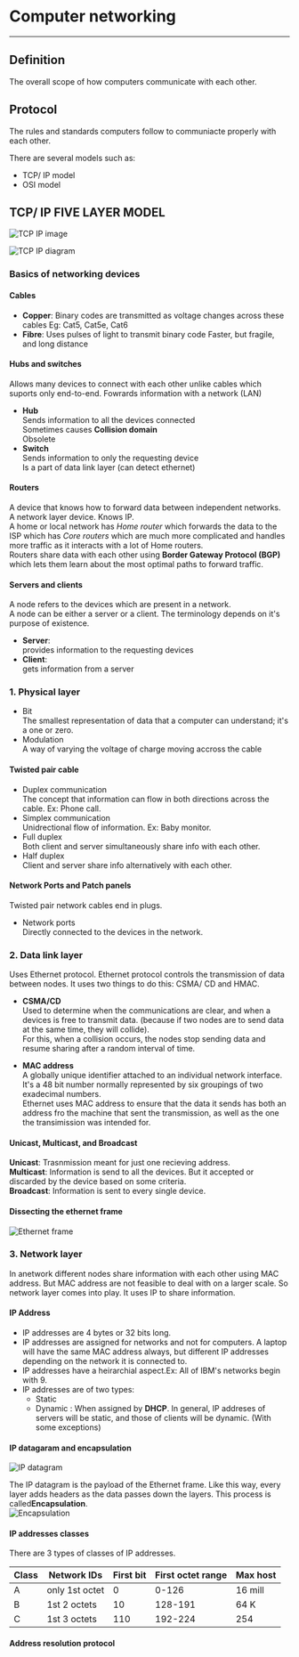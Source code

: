 # Computer networking
---------------
## Definition

The overall scope of how computers communicate with each other.

## Protocol

The rules and standards computers follow to communiacte properly with each other. 

There are several models such as:
- TCP/ IP model
- OSI model

## TCP/ IP FIVE LAYER MODEL
![TCP IP image](TCP%20IP%20Model.png)


![TCP IP diagram](TCP%20%20IP%20example.png)

### Basics of networking devices

#### Cables
- **Copper**: 
  Binary codes are transmitted as voltage changes across these cables
  Eg: Cat5, Cat5e, Cat6
- **Fibre**: 
  Uses pulses of light to transmit binary code
  Faster, but fragile, and long distance

#### Hubs and switches
Allows many devices to connect with each other unlike cables which suports only end-to-end. 
Fowrards information with a network (LAN)

- **Hub**  
  Sends information to all the devices connected  
  Sometimes causes **Collision domain**  
  Obsolete  
- **Switch**  
  Sends information to only the requesting device  
  Is a part of data link layer (can detect ethernet)  

#### Routers  
A device that knows how to forward data between independent networks.    
A network layer device. Knows IP.    
A home or local network has *Home router* which forwards the data to the ISP which has *Core routers* which are much more complicated and handles more traffic as it interacts with a lot of Home routers.     
Routers share data with each other using **Border Gateway Protocol (BGP)** which lets them learn about the most optimal paths to forward traffic.    

#### Servers and clients
A node refers to the devices which are present in a network.  
A node can be either a server or a client. The terminology depends on it's purpose of existence.   

- **Server**:  
  provides information to the requesting devices
- **Client**:  
  gets information from a server  

### 1. Physical layer

- Bit  
  The smallest representation of data that a computer can understand; it's a one or zero.  
- Modulation  
  A way of varying the voltage of charge moving accross the cable  

#### Twisted pair cable

- Duplex communication  
  The concept that information can flow in both directions across the cable. Ex: Phone call.  
- Simplex communication  
  Unidrectional flow of information. Ex: Baby monitor.  
- Full duplex  
  Both client and server simultaneously share info with each other.  
- Half duplex  
  Client and server share info alternatively with each other.  

#### Network Ports and Patch panels

Twisted pair network cables end in plugs.   

- Network ports  
  Directly connected to the devices in the network.  

### 2. Data link layer

Uses Ethernet protocol.  Ethernet protocol controls the transmission of data between nodes. It uses two things to do this: CSMA/ CD and HMAC.
- **CSMA/CD**  
  Used to determine when the communications are clear, and when a devices is free to transmit data. (because if two nodes are to send data at the same time, they will collide).   
  For this, when a collision occurs, the nodes stop sending data and resume sharing after a random interval of time. 
  
- **MAC address**  
  A globally unique identifier attached to an individual network interface. It's a 48 bit number normally represented by six groupings of two exadecimal numbers.  
  Ethernet uses MAC address to ensure that the data it sends has both an address fro the machine that sent the transmission, as well as the one the transimission was intended for.

#### Unicast, Multicast, and Broadcast

**Unicast**: Trasnmission meant for just one recieving address.  
**Multicast**: Information is send to all the devices. But it accepted or discarded by the device based on some criteria.  
**Broadcast**: Information is sent to every single device.   

#### Dissecting the ethernet frame

![Ethernet frame](Ethernet%20frame.png)

### 3. Network layer

In anetwork different nodes share information with each other using MAC address. But MAC address are not feasible to deal with on a larger scale. So network layer comes into play. It uses IP to share information.

#### IP Address

- IP addresses are 4 bytes or 32 bits long.  
- IP addresses are assigned for networks and not for computers. A laptop will have the same MAC address always, but different IP addresses depending on the network it is connected to. 
- IP addresses have a heirarchial aspect.Ex: All of IBM's networks begin with 9.
- IP addresses are of two types:
  - Static
  - Dynamic : When assigned by **DHCP**.
  In general, IP addreses of servers will be static, and those of clients will be dynamic. (With some exceptions)
  
#### IP datagaram and encapsulation

![IP datagram](IP%20datagram.png)  

The IP datagram is the payload of the Ethernet frame. Like this way, every layer adds headers as the data passes down the layers. This process is called**Encapsulation**.  
![Encapsulation](encapsulation.png)

#### IP addresses classes

There are 3 types of classes of IP addresses.   

| Class | Network IDs | First bit | First octet range | Max host |
| ----- | -------- | ------- | ------- | ----- |
| A | only 1st octet | 0 | 0-126 | 16 mill |
| B | 1st 2 octets | 10 | 128-191 | 64 K |
| C | 1st 3 octets | 110 | 192-224 | 254 |

#### Address resolution protocol


